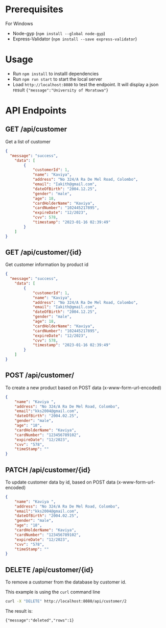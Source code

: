 

# Prerequisites

For Windows

* Node-gyp (`npm install --global node-gyp`)
* Express-Validator (`npm install --save express-validator`)

# Usage

* Run `npm install` to installl dependencies
* Run `npm run start` to start the local server
* Load `http://localhost:8080` to test the endpoint. It will display a json result `{"message":"University of Moratuwa"}`

# API Endpoints

## GET /api/customer

Get a list of customer

```json
{ 
  "message": "success",
    "data": [
        {
            "customerId": 1,
            "name": "Kaviya",
            "address": "No 324/A Ra De Mel Road, Colombo",
            "email": "Iakith@gmail.com",
            "dateOfBirth": "2004.12.25",
            "gender": "male",
            "age": 18,
            "cardHolderName": "Kaviya",
            "cardNumber": "102445217895",
            "expireDate": "12/2023",
            "cvv": 578,
            "timestamp": "2023-01-16 02:39:49"
        }
    ]
}

```

## GET /api/customer/{id}

Get customer information by product id

```json
{ 
  "message": "success",
    "data": [
        {
            "customerId": 1,
            "name": "Kaviya",
            "address": "No 324/A Ra De Mel Road, Colombo",
            "email": "Iakith@gmail.com",
            "dateOfBirth": "2004.12.25",
            "gender": "male",
            "age": 18,
            "cardHolderName": "Kaviya",
            "cardNumber": "102445217895",
            "expireDate": "12/2023",
            "cvv": 578,
            "timestamp": "2023-01-16 02:39:49"
        }
    ]
}
```

## POST /api/customer/

To create a new product based on POST data (x-www-form-url-encoded)
```json
{
    "name": "Kaviya ",
    "address": "No 324/A Ra De Mel Road, Colombo",
    "email":"kks2004@gmail.com",
    "dateOfBirth": "2004.02.25",
    "gender": "male",
    "age": "18",
    "cardHolderName": "Kaviya",
    "cardNumber": "123456789102",
    "expireDate": "12/2023",
    "cvv": "578",
    "timeStamp": ""
}
````


## PATCH /api/customer/{id}

To update customer data by id, based on POST data (x-www-form-url-encoded)



```json
{
    "name": "Kaviya ",
    "address": "No 324/A Ra De Mel Road, Colombo",
    "email":"kks2004@gmail.com",
    "dateOfBirth": "2004.02.25",
    "gender": "male",
    "age": "18",
    "cardHolderName": "Kaviya",
    "cardNumber": "123456789102",
    "expireDate": "12/2023",
    "cvv": "578",
    "timeStamp": ""
}
```

## DELETE /api/customer/{id}

To remove a customer from the database by customer id. 

This example is using the `curl` command line


```bash
curl -X "DELETE" http://localhost:8080/api/customer/2
```

The result is:

`{"message":"deleted","rows":1}`











